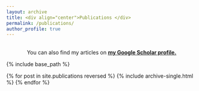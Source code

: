 ```yaml
---
layout: archive
title: <div align="center">Publications </div>
permalink: /publications/
author_profile: true
---
```

<br>
<div align="center">You can also find my articles on <a href="https://scholar.google.com/citations?user=hc4y0ZsAAAAJ&hl=en" target="_blank"><b>my Google Scholar profile.</b></a></div>

{% include base_path %}

{% for post in site.publications reversed %}
  {% include archive-single.html %}
{% endfor %}
